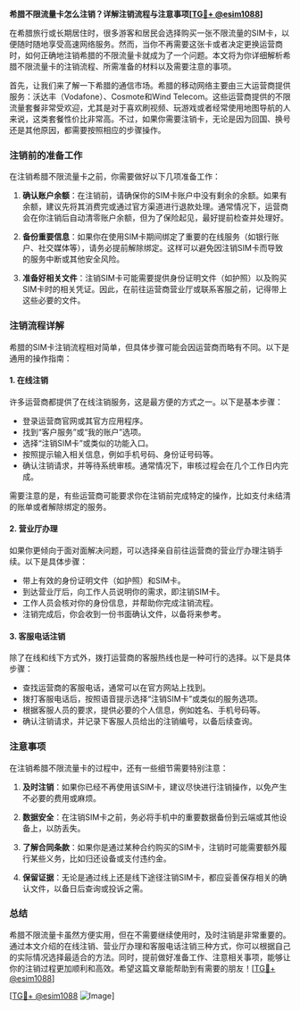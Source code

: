**希腊不限流量卡怎么注销？详解注销流程与注意事项[[TG💪+ @esim1088](https://t.me/s/esim1088)]**

在希腊旅行或长期居住时，很多游客和居民会选择购买一张不限流量的SIM卡，以便随时随地享受高速网络服务。然而，当你不再需要这张卡或者决定更换运营商时，如何正确地注销希腊的不限流量卡就成为了一个问题。本文将为你详细解析希腊不限流量卡的注销流程、所需准备的材料以及需要注意的事项。

首先，让我们来了解一下希腊的通信市场。希腊的移动网络主要由三大运营商提供服务：沃达丰（Vodafone）、Cosmote和Wind Telecom。这些运营商提供的不限流量套餐非常受欢迎，尤其是对于喜欢刷视频、玩游戏或者经常使用地图导航的人来说，这类套餐性价比非常高。不过，如果你需要注销卡，无论是因为回国、换号还是其他原因，都需要按照相应的步骤操作。

### 注销前的准备工作

在注销希腊不限流量卡之前，你需要做好以下几项准备工作：

1. **确认账户余额**：在注销前，请确保你的SIM卡账户中没有剩余的余额。如果有余额，建议先将其消费完或通过官方渠道进行退款处理。通常情况下，运营商会在你注销后自动清零账户余额，但为了保险起见，最好提前检查并处理好。

2. **备份重要信息**：如果你在使用SIM卡期间绑定了重要的在线服务（如银行账户、社交媒体等），请务必提前解除绑定。这样可以避免因注销SIM卡而导致的服务中断或其他安全风险。

3. **准备好相关文件**：注销SIM卡可能需要提供身份证明文件（如护照）以及购买SIM卡时的相关凭证。因此，在前往运营商营业厅或联系客服之前，记得带上这些必要的文件。

### 注销流程详解

希腊的SIM卡注销流程相对简单，但具体步骤可能会因运营商而略有不同。以下是通用的操作指南：

#### 1. 在线注销

许多运营商都提供了在线注销服务，这是最方便的方式之一。以下是基本步骤：

- 登录运营商官网或其官方应用程序。
- 找到“客户服务”或“我的账户”选项。
- 选择“注销SIM卡”或类似的功能入口。
- 按照提示输入相关信息，例如手机号码、身份证号码等。
- 确认注销请求，并等待系统审核。通常情况下，审核过程会在几个工作日内完成。

需要注意的是，有些运营商可能要求你在注销前完成特定的操作，比如支付未结清的账单或者解除绑定的服务。

#### 2. 营业厅办理

如果你更倾向于面对面解决问题，可以选择亲自前往运营商的营业厅办理注销手续。以下是具体步骤：

- 带上有效的身份证明文件（如护照）和SIM卡。
- 到达营业厅后，向工作人员说明你的需求，即注销SIM卡。
- 工作人员会核对你的身份信息，并帮助你完成注销流程。
- 注销完成后，你会收到一份书面确认文件，以备将来参考。

#### 3. 客服电话注销

除了在线和线下方式外，拨打运营商的客服热线也是一种可行的选择。以下是具体步骤：

- 查找运营商的客服电话，通常可以在官方网站上找到。
- 拨打客服电话后，按照语音提示选择“注销SIM卡”或类似的服务选项。
- 根据客服人员的要求，提供必要的个人信息，例如姓名、手机号码等。
- 确认注销请求，并记录下客服人员给出的注销编号，以备后续查询。

### 注意事项

在注销希腊不限流量卡的过程中，还有一些细节需要特别注意：

1. **及时注销**：如果你已经不再使用该SIM卡，建议尽快进行注销操作，以免产生不必要的费用或麻烦。

2. **数据安全**：在注销SIM卡之前，务必将手机中的重要数据备份到云端或其他设备上，以防丢失。

3. **了解合同条款**：如果你是通过某种合约购买的SIM卡，注销时可能需要额外履行某些义务，比如归还设备或支付违约金。

4. **保留证据**：无论是通过线上还是线下途径注销SIM卡，都应妥善保存相关的确认文件，以备日后查询或投诉之需。

### 总结

希腊不限流量卡虽然方便实用，但在不需要继续使用时，及时注销是非常重要的。通过本文介绍的在线注销、营业厅办理和客服电话注销三种方式，你可以根据自己的实际情况选择最适合的方法。同时，提前做好准备工作、注意相关事项，能够让你的注销过程更加顺利和高效。希望这篇文章能帮助到有需要的朋友！[[TG💪+ @esim1088](https://t.me/s/esim1088)]

[[TG💪+ @esim1088](https://t.me/s/esim1088) ![Image](https://i.postimg.cc/4NQfJmqS/Snipaste-2025-05-13-00-14-12.png)]